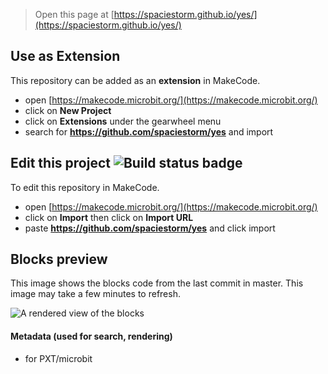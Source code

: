 
> Open this page at [https://spaciestorm.github.io/yes/](https://spaciestorm.github.io/yes/)

## Use as Extension

This repository can be added as an **extension** in MakeCode.

* open [https://makecode.microbit.org/](https://makecode.microbit.org/)
* click on **New Project**
* click on **Extensions** under the gearwheel menu
* search for **https://github.com/spaciestorm/yes** and import

## Edit this project ![Build status badge](https://github.com/spaciestorm/yes/workflows/MakeCode/badge.svg)

To edit this repository in MakeCode.

* open [https://makecode.microbit.org/](https://makecode.microbit.org/)
* click on **Import** then click on **Import URL**
* paste **https://github.com/spaciestorm/yes** and click import

## Blocks preview

This image shows the blocks code from the last commit in master.
This image may take a few minutes to refresh.

![A rendered view of the blocks](https://github.com/spaciestorm/yes/raw/master/.github/makecode/blocks.png)

#### Metadata (used for search, rendering)

* for PXT/microbit
<script src="https://makecode.com/gh-pages-embed.js"></script><script>makeCodeRender("{{ site.makecode.home_url }}", "{{ site.github.owner_name }}/{{ site.github.repository_name }}");</script>
